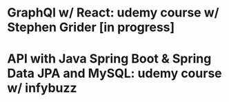 # GraphQl w/ React: udemy course w/ Stephen Grider [in progress]

# API with Java Spring Boot & Spring Data JPA and MySQL: udemy course w/ infybuzz
